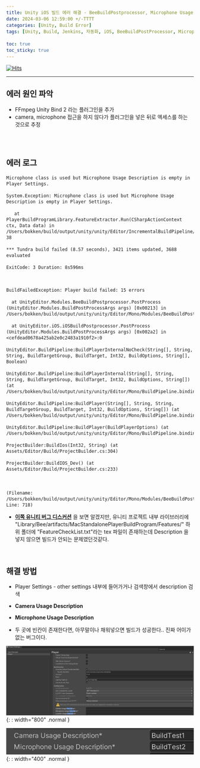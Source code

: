 ```yaml
---
title: Unity iOS 빌드 에러 해결 - BeeBuildPostprocessor, Microphone Usage Description is empty, Build failing with "command failed to write the following output file"
date: 2024-03-06 12:59:00 +/-TTTT
categories: [Unity, Build Error]
tags: [Unity, Build, Jenkins, 자동화, iOS, BeeBuildPostProcessor, Microphone Usage Description]     # TAG names should always be lowercase

toc: true
toc_sticky: true
---
```


[![Hits](https://hits.sh/epheria.github.io.svg?view=today-total&label=visitors)](https://hits.sh/epheria.github.io/)

---

## 에러 원인 파악

- FFmpeg Unity Bind 2 라는 플러그인을 추가
- camera, microphone 접근을 하지 않다가 플러그인을 넣은 뒤로 엑세스를 하는 것으로 추정

<br>
<br>

## 에러 로그

```
Microphone class is used but Microphone Usage Description is empty in Player Settings.

System.Exception: Microphone class is used but Microphone Usage Description is empty in Player Settings.

   at PlayerBuildProgramLibrary.FeatureExtractor.Run(CSharpActionContext ctx, Data data) in /Users/bokken/build/output/unity/unity/Editor/IncrementalBuildPipeline/PlayerBuildProgramLibrary/FeatureExtractor.cs:line 38

*** Tundra build failed (8.57 seconds), 3421 items updated, 3688 evaluated

ExitCode: 3 Duration: 8s596ms
```

<br>

```
BuildFailedException: Player build failed: 15 errors

  at UnityEditor.Modules.BeeBuildPostprocessor.PostProcess (UnityEditor.Modules.BuildPostProcessArgs args) [0x00213] in /Users/bokken/build/output/unity/unity/Editor/Mono/Modules/BeeBuildPostprocessor.cs:718

  at UnityEditor.iOS.iOSBuildPostprocessor.PostProcess (UnityEditor.Modules.BuildPostProcessArgs args) [0x002a2] in <cefdead0678a425ab2e0c2483a1910f2>:0

UnityEditor.BuildPipeline:BuildPlayerInternalNoCheck(String[], String, String, BuildTargetGroup, BuildTarget, Int32, BuildOptions, String[], Boolean)

UnityEditor.BuildPipeline:BuildPlayerInternal(String[], String, String, BuildTargetGroup, BuildTarget, Int32, BuildOptions, String[]) (at /Users/bokken/build/output/unity/unity/Editor/Mono/BuildPipeline.bindings.cs:507)

UnityEditor.BuildPipeline:BuildPlayer(String[], String, String, BuildTargetGroup, BuildTarget, Int32, BuildOptions, String[]) (at /Users/bokken/build/output/unity/unity/Editor/Mono/BuildPipeline.bindings.cs:372)

UnityEditor.BuildPipeline:BuildPlayer(BuildPlayerOptions) (at /Users/bokken/build/output/unity/unity/Editor/Mono/BuildPipeline.bindings.cs:336)

ProjectBuilder:BuildIos(Int32, String) (at Assets/Editor/Build/ProjectBuilder.cs:304)

ProjectBuilder:BuildIOS_Dev() (at Assets/Editor/Build/ProjectBuilder.cs:233)



(Filename: /Users/bokken/build/output/unity/unity/Editor/Mono/Modules/BeeBuildPostprocessor.cs Line: 718)
```

- **[이쪽 유니티 버그 디스커션](https://forum.unity.com/threads/build-failing-with-command-failed-to-write-the-following-output-file.1238776/)** 을 보면 알겠지만, 유니티 프로젝트 내부 라이브러리에 "Library/Bee/artifacts/MacStandalonePlayerBuildProgram/Features/" 하위 폴더에 "FeatureCheckList.txt"라는 tex 파일이 존재하는데 Description 을 넣지 않으면 빌드가 안되는 문제였던것같다.

<br>

## 해결 방법

- Player Settings - other settings 내부에 들어가거나 검색창에서 description 검색

- **Camera Usage Description**
- **Microphone Usage Description**

- 두 곳에 빈칸이 존재한다면, 아무말이나 채워넣으면 빌드가 성공한다.. 진짜 어이가 없는 버그이다.

![Desktop View](/assets/img/post/unity/iosbuild_002.png){: : width="800" .normal }

![Desktop View](/assets/img/post/unity/iosbuild_001.png){: : width="400" .normal }
